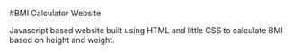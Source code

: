 #BMI Calculator Website

Javascript based website built using HTML and little CSS to calculate BMI based on height and weight.
